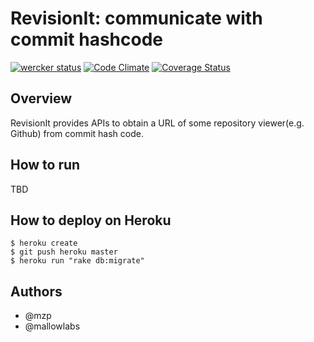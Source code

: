 RevisionIt: communicate with commit hashcode
============================================

[![wercker status](https://app.wercker.com/status/e5c491c040b052183ef51e0550b24a7d/m "wercker status")](https://app.wercker.com/project/bykey/e5c491c040b052183ef51e0550b24a7d)
[![Code Climate](https://codeclimate.com/github/codefirst/revision-it.png)](https://codeclimate.com/github/codefirst/revision-it)
[![Coverage Status](https://coveralls.io/repos/codefirst/revision-it/badge.png)](https://coveralls.io/r/codefirst/revision-it)

Overview
-----------------------------------------
RevisionIt provides APIs to obtain a URL of some repository viewer(e.g. Github) from commit hash code.

How to run
-----------------------------------------
TBD

How to deploy on Heroku
-----------------------------------------

    $ heroku create
    $ git push heroku master
    $ heroku run "rake db:migrate"

Authors
-----------------------------------------

 * @mzp
 * @mallowlabs

